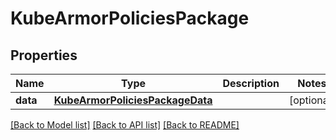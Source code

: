 # KubeArmorPoliciesPackage

## Properties
Name | Type | Description | Notes
------------ | ------------- | ------------- | -------------
**data** | [**KubeArmorPoliciesPackageData**](KubeArmorPoliciesPackageData.md) |  | [optional] 

[[Back to Model list]](../README.md#documentation-for-models) [[Back to API list]](../README.md#documentation-for-api-endpoints) [[Back to README]](../README.md)

